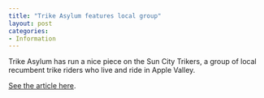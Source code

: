 ```yaml
---
title: "Trike Asylum features local group"
layout: post
categories:
- Information
---
```


Trike Asylum has run a nice piece on the Sun City Trikers, a group of local recumbent trike riders who live and ride in Apple Valley.

[See the article here](https://trikeasylum.wordpress.com/sun-city-trikers/).